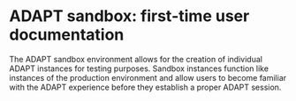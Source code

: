 # **ADAPT sandbox: first-time user documentation** <!-- {docsify-ignore} -->

The ADAPT sandbox environment allows for the creation of individual
ADAPT instances for testing purposes. Sandbox instances function like
instances of the production environment and allow users to become
familiar with the ADAPT experience before they establish a proper ADAPT
session.
